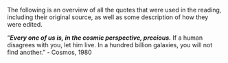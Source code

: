 The following is an overview of all the quotes that were used in the reading, including their original source, as well as some description of how they were edited.

“_**Every one of us is, in the cosmic perspective, precious.**_ If a human disagrees with you, let him live. In a hundred billion galaxies, you will not find another.” - Cosmos, 1980

